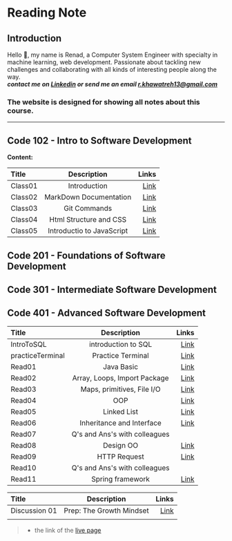 # Reading Note

## Introduction

Hello :yellow_heart:, my name is Renad, a Computer System Engineer with specialty in machine learning, web development. Passionate about tackling new challenges and collaborating with all kinds of interesting people along the way.  
***contact me on [Linkedin](https://www.linkedin.com/in/renadjkhawatreh/) or send me an email <r.khawatreh13@gmail.com>***

### **The website is designed for showing all notes about this course.**  

---  

## Code 102 - Intro to Software Development  

**Content:**  

| Title             | Description                    | Links         |  
| :---              |    :----:                      |          ---: |
|     Class01       |    Introduction                |  [Link](https://rnad95.github.io/reading-notes/102-IntrotoSWDevelopment/Class01)     |
|     Class02       | MarkDown Documentation         |  [Link](https://rnad95.github.io/reading-notes/102-IntrotoSWDevelopment/Class02)     |
|     Class03       |    Git Commands                |  [Link](https://rnad95.github.io/reading-notes/102-IntrotoSWDevelopment/Class03)     |
|     Class04       | Html Structure and CSS         |  [Link](https://rnad95.github.io/reading-notes/102-IntrotoSWDevelopment/Class04)     |
|     Class05       | Introductio to JavaScript      |  [Link](https://rnad95.github.io/reading-notes/102-IntrotoSWDevelopment/Class05)     |




## Code 201 - Foundations of Software Development  

## Code 301 - Intermediate Software Development  

## Code 401 - Advanced Software Development  

| Title             | Description                    | Links                                                                                  |  
| :---              |    :----:                      |                                                                                   ---: |
|  IntroToSQL       |    introduction to SQL         |  [Link](https://github.com/Rnad95/reading-notes/blob/prepIntroToSQL/introToSQL.md)     |
| practiceTerminal  |    Practice Terminal           |  [Link](https://rnad95.github.io/reading-notes/practiceTerminal)                       |
|  Read01           |     Java Basic                 |  [Link](https://rnad95.github.io/reading-notes/Read01)                                 |
|  Read02           |  Array, Loops, Import Package  |  [Link](https://rnad95.github.io/reading-notes/Read02)                                 |
|  Read03           |  Maps, primitives, File I/O    |  [Link](https://rnad95.github.io/reading-notes/Read03)                                 |
|  Read04           |         OOP                    |  [Link](https://rnad95.github.io/reading-notes/Read04)                                 |
|  Read05           |         Linked List            |  [Link](https://rnad95.github.io/reading-notes/Read05)                                 |
|  Read06           | Inheritance and Interface      |  [Link](https://rnad95.github.io/reading-notes/Read06)                                 |
|  Read07           | Q's and Ans's with colleagues  |                                                                                        |
|  Read08           |       Design OO                |  [Link](https://rnad95.github.io/reading-notes/Read08)                                 |
|  Read09           |       HTTP Request             |  [Link](https://rnad95.github.io/reading-notes/Read09)                                 |
|  Read10           | Q's and Ans's with colleagues  |                                                                                        |
|  Read11           |      Spring framework          |  [Link](https://rnad95.github.io/reading-notes/Read11)                                 |



>
| Title             | Description                    | Links                                                                                  |  
| :---              |    :----:                      |                                                                                   ---: |
|  Discussion 01    |  Prep: The Growth Mindset      |  [Link](https://rnad95.github.io/reading-notes/Discussion01)                           |
|                   |                                |                                                                                        |

>
> - the link of the [live page](https://rnad95.github.io/reading-notes/)
